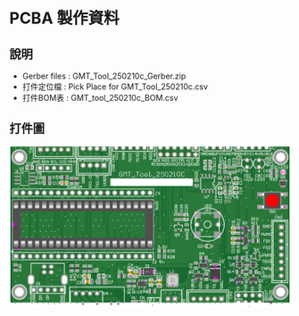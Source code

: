 # PCBA 製作資料

## 說明

- Gerber files : GMT_Tool_250210c_Gerber.zip
- 打件定位檔 : Pick Place for GMT_Tool_250210c.csv
- 打件BOM表 : GMT_tool_250210c_BOM.csv

## 打件圖

![parts placement top](assets/parts_placement_top.png)